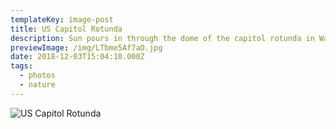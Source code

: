 ```yaml
---
templateKey: image-post
title: US Capitol Rotunda
description: Sun pours in through the dome of the capitol rotunda in Washington D.C.
previewImage: /img/LTbme5Af7aO.jpg
date: 2018-12-03T15:04:10.000Z
tags:
  - photos
  - nature
---
```

![US Capitol Rotunda](/img/LTbme5Af7aO.jpg)
